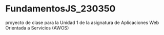 # FundamentosJS_230350
proyecto de clase para la Unidad 1 de la asignatura de Aplicaciones Web Orientada a Servicios (AWOS)
